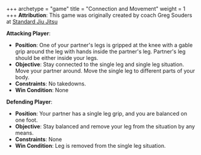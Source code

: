 +++
archetype = "game"
title = "Connection and Movement"
weight = 1
+++
**Attribution**: This game was originally created by coach Greg Souders at [Standard Jiu Jitsu](https://standardjiujitsu.com)

**Attacking Player**:
  * **Position**: One of your partner's legs is gripped at the knee with a gable grip around the leg with hands inside the partner's leg. Partner's leg should be either inside your legs.
  * **Objective**: Stay connected to the single leg and single leg situation. Move your partner around. Move the single leg to different parts of your body.
  * **Constraints**: No takedowns.
  * **Win Condition**: None

**Defending Player**:
  * **Position**: Your partner has a single leg grip, and you are balanced on one foot.
  * **Objective**: Stay balanced and remove your leg from the situation by any means.
  * **Constraints**: None
  * **Win Condition**: Leg is removed from the single leg situation.
